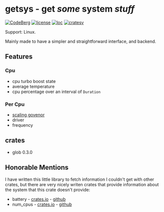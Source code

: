 # getsys - get _some_ system _stuff_
[![CodeBerg](https://img.shields.io/badge/Hosted_at-Codeberg-%232185D0?style=flat-square&logo=CodeBerg)](https://codeberg.org/explosion-mental/getsys)
[![license](https://img.shields.io/badge/license-MIT-lightgreen?style=flat-square)](./LICENSE)
[![loc](https://img.shields.io/tokei/lines/github/explosion-mental/racf?color=lightgreen&style=flat-square)](./src)
[![cratesv](https://img.shields.io/crates/v/racf?style=flat-square&color=red)](https://crates.io/crates/getsys)

Support: Linux.

Mainly made to have a simpler and straightforward interface, and backend.

## Features

### Cpu
- cpu turbo boost state
- average temperature
- cpu percentage over an interval of `Duration`
### Per Cpu
- [scaling govenor](https://www.kernel.org/doc/html/v4.14/admin-guide/pm/cpufreq.html)
- driver
- frequency

## crates

- glob 0.3.0

## Honorable Mentions

I have written this little library to fetch information I couldn't get with other crates, but there are very nicely writen crates that provide information about the system that this crate doesn't provide:

- battery - [crates.io](https://crates.io/crates/battery) - [github](https://github.com/svartalf/rust-battery)
- num_cpus - [crates.io](https://crates.io/crates/num_cpus) - [github](https://github.com/seanmonstar/num_cpus)
